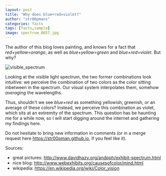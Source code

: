 ```yaml
---
layout: post
title: "Why does blue+red=violet?"
author: "str00pmans"
categories: facts
tags: [facts,sample]
image: spectrum_8657.jpg
---
```


The author of this blog loves painting, and knows for a fact that *red+yellow=orange*, as well as *blue+yellow=green* and *blue+red=violet*. But why?

![visible_spectrum](/assets/Linear_visible_spectrum.svg.png)


Looking at the visible light spectrum, the two former combinations look intuitive: we perceive the combination of two colors as the color sitting inbetween in the spectrum. Our visual system interpolates them, somehow *averaging* the wavelengths.

Thus, shouldn't we see *blue+red* as something yellowish, greenish, or an average of these colors? Instead, we perceive this combination as violet, which sits at an extremity of the spectrum. This question has be haunting me for a while now, so I will start digging around the internet and gathering my findings here.

Do not hesitate to bring new information in comments (or in a merge request here https://str00pman.github.io, if you feel like it).

Sources:
- great pictures: http://www.davidhazy.org/andpph/exhibit-spectrum.html
- nice blog: http://www.webexhibits.org/causesofcolor/mind.html
- wikipedia: https://en.wikipedia.org/wiki/Color_vision
